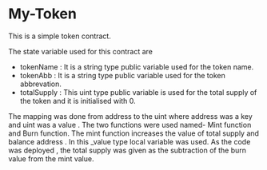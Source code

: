# My-Token
This is a simple token contract.

The state variable used for this contract are 

- tokenName : It is a string type public variable used for the token name.
- tokenAbb : It is a string type public variable used for the token abbrevation.
- totalSupply : This uint type public variable is used for the total supply of the token and it is initialised with 0.


The mapping was done from address to the uint where address was a key and uint was a value .
The two functions were used named- Mint function and Burn function.
The mint function increases the value of total supply and balance address . In this _value type local variable was used.
As the code was deployed , the total supply was given as the subtraction of the burn value from the mint value.
